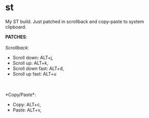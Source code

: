 # st

My ST build. Just patched in scrollback and copy-paste to system clipboard.

**PATCHES**: </br></br>
*Scrollback*:
<ul>
  <li>Scroll down:      ALT+j, </li>  
  <li>Scroll up:        ALT+k, </li>  
  <li>Scroll down fast: ALT+d, </li>  
  <li>Scroll up fast:   ALT+u  </li>
</ul>
<br><br>
*Copy/Paste*:
<ul>
  <li>Copy:      ALT+c, </li>  
  <li>Paste:      ALT+v, </li>  
